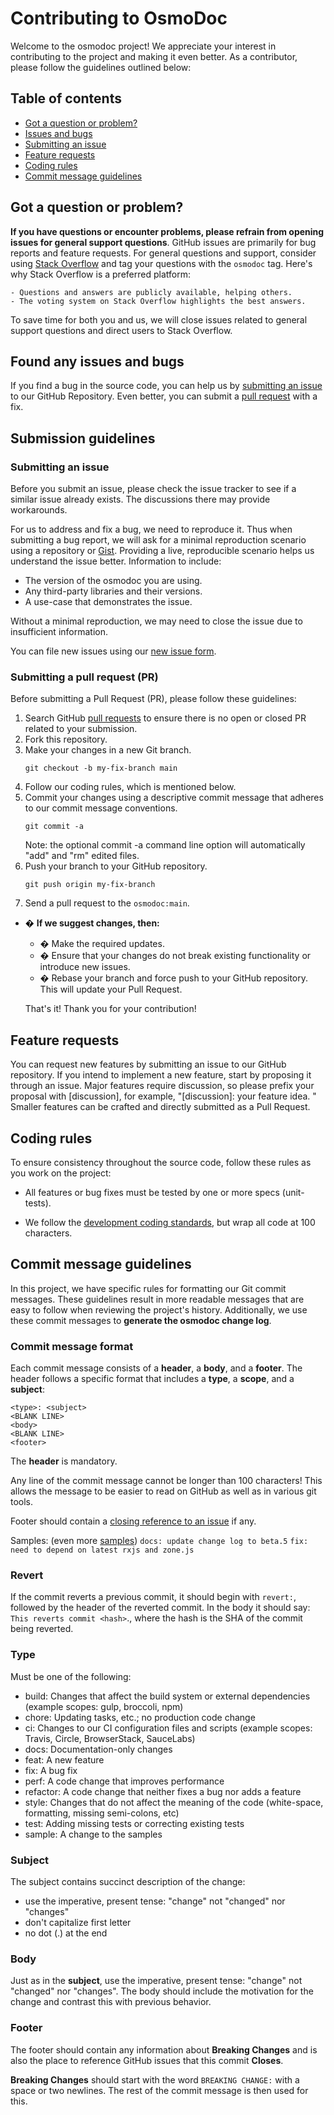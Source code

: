 # Contributing to OsmoDoc
Welcome to the osmodoc project! We appreciate your interest in contributing to the project and making it even better. As a contributor, 
please follow the guidelines outlined below:

## Table of contents
- [Got a question or problem?](#got-a-question-or-problem)
- [Issues and bugs](#found-any-issues-and-bugs)
- [Submitting an issue](#submission-guidelines)
- [Feature requests](#feature-requests)
- [Coding rules](#coding-rules)
- [Commit message guidelines](#commit-message-guidelines)

## Got a question or problem?

**If you have questions or encounter problems, please refrain from opening issues for general support questions**. GitHub issues are primarily for bug 
reports and feature requests. For general questions and support, consider using [Stack Overflow](https://stackoverflow.com/questions/tagged/osmodoc) 
and tag your questions with the `osmodoc` tag. Here's why Stack Overflow is a preferred platform:

	- Questions and answers are publicly available, helping others.
	- The voting system on Stack Overflow highlights the best answers.

To save time for both you and us, we will close issues related to general support questions and direct users to Stack Overflow.

## Found any issues and bugs

If you find a bug in the source code, you can help us by [submitting an issue](https://github.com/OsmosysSoftware/osmodoc/issues/new) 
to our GitHub Repository. Even better, you can submit a [pull request](https://github.com/OsmosysSoftware/osmodoc/pulls) with a fix.

## Submission guidelines

### Submitting an issue

Before you submit an issue, please check the issue tracker to see if a similar issue already exists. The discussions there may provide workarounds.

For us to address and fix a bug, we need to reproduce it. Thus when submitting a bug report, we will ask for a minimal reproduction scenario using a repository or [Gist](https://gist.github.com/). Providing a live, reproducible scenario helps us understand the issue better. Information to include:

- The version of the osmodoc you are using.
- Any third-party libraries and their versions.
- A use-case that demonstrates the issue.

Without a minimal reproduction, we may need to close the issue due to insufficient information.

You can file new issues using our [new issue form](https://github.com/OsmosysSoftware/osmodoc/issues/new).

### Submitting a pull request (PR)

Before submitting a Pull Request (PR), please follow these guidelines:

1. Search GitHub [pull requests](https://github.com/OsmosysSoftware/osmodoc/pulls) to ensure there is no open or closed PR 
   related to your submission.
2. Fork this repository.
3. Make your changes in a new Git branch.
   ```shell
   git checkout -b my-fix-branch main
   ```
4. Follow our coding rules, which is mentioned below.
5. Commit your changes using a descriptive commit message that adheres to our commit message conventions.
   ```shell
   git commit -a
   ```
   Note: the optional commit -a command line option will automatically "add" and "rm" edited files.
6. Push your branch to your GitHub repository.
   ```shell
   git push origin my-fix-branch
   ```
7. Send a pull request to the `osmodoc:main`.

- <strong style="color:black">�</strong> **If we suggest changes, then:**
  - � Make the required updates.
  - � Ensure that your changes do not break existing functionality or introduce new issues.
  - � Rebase your branch and force push to your GitHub repository. This will update your Pull Request.

  That's it! Thank you for your contribution!

## Feature requests

You can request new features by submitting an issue to our GitHub repository. If you intend to implement a new feature, start by proposing it through 
an issue. Major features require discussion, so please prefix your proposal with [discussion], for example, "[discussion]: your feature idea.
" Smaller features can be crafted and directly submitted as a Pull Request.

## Coding rules

To ensure consistency throughout the source code, follow these rules as you work on the project:

- All features or bug fixes must be tested by one or more specs (unit-tests).

- We follow the [development coding standards](https://github.com/OsmosysSoftware/dev-standards/blob/main/coding-standards/dotnet.md),
  but wrap all code at 100 characters.
 
## Commit message guidelines

In this project, we have specific rules for formatting our Git commit messages. These guidelines result in more readable messages that are easy 
to follow when reviewing the project's history. Additionally, we use these commit messages to **generate the osmodoc change log**.

### Commit message format

Each commit message consists of a **header**, a **body**, and a **footer**. The header follows a specific format that includes 
a **type**, a **scope**, and a **subject**:
```
<type>: <subject>
<BLANK LINE>
<body>
<BLANK LINE>
<footer>
```
The **header** is mandatory.

Any line of the commit message cannot be longer than 100 characters! This allows the message to be easier to read 
on GitHub as well as in various git tools.

Footer should contain a [closing reference to an issue](https://docs.github.com/en/issues/tracking-your-work-with-issues/linking-a-pull-request-to-an-issue) if any.

Samples: (even more [samples](https://github.com/OsmosysSoftware/osmodoc/commits/main))
`docs: update change log to beta.5`
`fix: need to depend on latest rxjs and zone.js`

### Revert

If the commit reverts a previous commit, it should begin with `revert:`, followed by the header of the reverted commit. 
In the body it should say: `This reverts commit <hash>`., where the hash is the SHA of the commit being reverted.

### Type
Must be one of the following:

- build: Changes that affect the build system or external dependencies (example scopes: gulp, broccoli, npm)
- chore: Updating tasks, etc.; no production code change
- ci: Changes to our CI configuration files and scripts (example scopes: Travis, Circle, BrowserStack, SauceLabs)
- docs: Documentation-only changes
- feat: A new feature
- fix: A bug fix
- perf: A code change that improves performance
- refactor: A code change that neither fixes a bug nor adds a feature
- style: Changes that do not affect the meaning of the code (white-space, formatting, missing semi-colons, etc)
- test: Adding missing tests or correcting existing tests
- sample: A change to the samples

### Subject
The subject contains succinct description of the change:
- use the imperative, present tense: "change" not "changed" nor "changes"
- don't capitalize first letter
- no dot (.) at the end

### Body

Just as in the **subject**, use the imperative, present tense: "change" not "changed" nor "changes". The body should include 
the motivation for the change and contrast this with previous behavior.

### Footer

The footer should contain any information about **Breaking Changes** and is also the place to reference GitHub 
issues that this commit **Closes**.

**Breaking Changes** should start with the word `BREAKING CHANGE:` with a space or two newlines. The rest of the commit message 
is then used for this.
